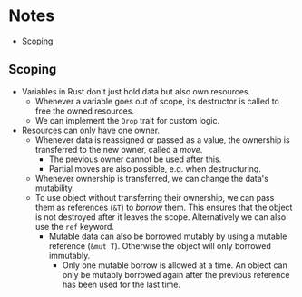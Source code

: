 # Notes

- [Scoping](#scoping)

## Scoping

- Variables in Rust don't just hold data but also own resources.
  - Whenever a variable goes out of scope, its destructor is called to free the 
    owned resources.
  - We can implement the `Drop` trait for custom logic.
- Resources can only have one owner.
  - Whenever data is reassigned or passed as a value, the ownership is 
    transferred to the new owner, called a *move*.
    - The previous owner cannot be used after this.
    - Partial moves are also possible, e.g. when destructuring.
  - Whenever ownership is transferred, we can change the data's mutability.
  - To use object without transferring their ownership, we can pass them as 
    references (`&T`) to *borrow* them. This ensures that the object is not
    destroyed after it leaves the scope. Alternatively we can also use the 
    `ref` keyword.
    - Mutable data can also be borrowed mutably by using a mutable reference 
      (`&mut T`). Otherwise the object will only borrowed immutably.
      - Only one mutable borrow is allowed at a time. An object can only be
        mutably borrowed again after the previous reference has been used for 
        the last time.